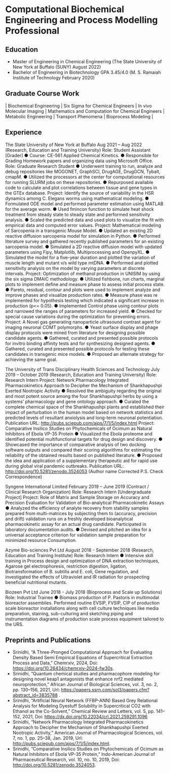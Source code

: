 # Computational Biochemical Engineering and Process Modelling Professional

## Education
- Master of Engineering in Chemical Engineering 
(The State University of New York at Buffalo (SUNY) August 2022)
- Bachelor of Engineering in Biotechnology GPA 3.45/4.0
(M. S. Ramaiah Institute of Technology February 2020)

## Graduate Course Work
| Biochemical Engineering | Six Sigma for Chemical Engineers | In vivo Molecular Imaging | Mathematics and Computation for Chemical Engineers | Metabolic Engineering | Transport Phenomena | Bioprocess Modeling |

##  Experience
The State University of New York at Buffalo                                                                                                       Aug 2021 – Aug 2022
(Research, Education and Training University)
Role: Student Assistant [Grader]
● Course: CE-561 Applied Chemical Kinetics.
● Responsible for Grading Homework papers and organizing data using Microsoft Office.
Role: Graduate Research Student
● Underwent training to run, analyze and debug repositories like MOGONET, GraphSCI, DrugAGE, DrugGCN, Tybalt, cmapM.
● Utilized the processors at the center for computational resources for running SLURM jobs on these repositories.
● Repurposed available code to calculate and plot correlations between tissue and gene types in the GTEx database.
Project: Identify the source of variability in the HSR dynamics among C. Elegans worms using mathematical modeling.
● Formulated ODE model and performed parameter estimation using MATLAB for the average worm.
● Used fmincon function to simulate heat shock treatment from steady state to steady state and performed sensitivity analysis.
● Scaled the predicted data and used plots to visualize the fit with empirical data and computed error values.
Project: Mathematical modeling of Sarcopenia in a transgenic Mouse Model.
● Updated an existing 2D reactive diffusion sarcopenia model for simulation in Python.
● Performed literature survey and gathered recently published parameters for an existing sarcopenia model.
● Simulated a 2D reactive diffusion model with updated parameters using Fipy, Matplotlib, Multiprocessing and OpenpyXL.
● Simulated the model for a five-year duration and plotted the variation of muscle length and mutant v/s wild type mtDNA.
● Performed and plotted sensitivity analysis on the model by varying parameters at discrete intervals.
Project: Optimization of methanol production in UNISIM by using the six sigma DMAIC methodology.
● Utilized fishbone, run charts, marginal plots to implement define and measure phase to assess initial process state.
● Pareto, residual, contour and plots were used to implement analyze and improve phases and visualize production rates.
● Measure phase was re implemented for hypothesis testing which indicated a significant increase in production (p<= 0.05).
● Implemented Control phase using contour plots and narrowed the ranges of parameters for increased yield.
● Checked for special cause variations during the optimization for preventing errors.
Project: A Novel gas generating nanoparticle ultrasound contrast agent for imaging neuronal COMT polymorphs.
● Yeast surface display and phage display protocols were mined from literature for designing possible candidate agents.
● Gathered, curated and presented possible protocols for invitro binding affinity tests and for synthesizing designed agents.
● Gathered, curated and presented possible protocols for testing these candidates in transgenic mice models.
● Proposed an alternate strategy for achieving the same goal.

The University of Trans Disciplinary Health Sciences and Technology                                                                         July 2019 – October 2019
(Research, Education and Training University)
Role: Research Intern
Project: Network Pharmacology Integrated Pharmacokinetics Approach to Decipher the Mechanism of Shankhapushpi Exerted Nootropic Activity
● Resolved the ambiguity regarding the original and most potent source among the four Shankhapushpi herbs by using a systems’ pharmacology and gene ontology approach.
● Curated the complete chemical space of the Shankhapushpi plants and established their impact of perturbation in the human model based on network statistics and predicted levels of resultant anxiolysis and long-term neuronal potentiation.
Publication URL: http://pubs.sciepub.com/ajps/7/1/5/index.html
Project: Comparative Insilico Studies on Phytochemicals of Ocimum as Natural Inhibitors of Ebola VP-35 Protein
● Visualized the Ebola proteome and identified potential multifunctional targets for drug design and discovery.
● Showcased the importance of comparative analysis of two docking software outputs and compared their scoring algorithms for estimating the reliability of the obtained results based on published literature.
● Proposed the idea and application of a supplementary therapeutic aid for rapid use during global viral pandemic outbreaks.
Publication URL: http://doi.org/10.5281/zenodo.3524053 (Author name Corrected P.S. Check Correspondence)

Syngene International Limited                                                                                                              February 2019 – June 2019
(Contract / Clinical Research Organization)
Role: Research Intern [Undergraduate Project]
Project: Role of Matrix and Sample Storage on Accuracy and Precision Evaluation for Validation of Bio-analytical Pharmacokinetic Assays
● Analyzed the efficiency of analyte recovery from stability samples prepared from multi-matrices by subjecting them to (accuracy, precision and drift) validation runs on a freshly developed bioanalytical pharmacokinetic assay for an actual drug candidate. Participated in laboratory documentation audits.
● Devised and pitched an idea for a universal acceptance criterion for validation sample preparation for minimized resource
Consumption.

Azyme Bio-sciences Pvt Ltd                                                                                                              August 2018 - September 2018
(Research, Education and Training Institute)
Role: Research Intern
● Intensive skill training in Process design and optimization of DNA extraction techniques, Agarose gel electrophoresis, restriction digestion, ligation, Biotransformation of B. subtilis and E. coli, Gene regulation, and investigated the effects of Ultraviolet and IR radiation for prospecting beneficial nutritional mutants.

Biozeen Pvt Ltd                                                                                                                                June 2018 - July 2018
(Bioprocess and Scale up Solutions)
Role: Industrial Trainee
● Biomass production of P. Pastoris in multimodal bioreactor assemblies. Performed routine EVSIP, FVSIP, CIP of production scale bioreactor installations along with cell culture techniques like media preparation, staining, sub-culturing and sketching piping and instrumentation diagrams of production scale process equipment tailored to the URS.

## Preprints and Publications
- Srinidhi, “A Three-Pronged Computational Approach for Evaluating Density Based Semi Empirical Equations of Supercritical Extraction Process and Data,” Chemrxiv, 2024, Doi: https://doi.org/10.26434/chemrxiv-2024-fw30s.
- Srinidhi, “Quantum chemical studies and pharmacophore modeling for designing novel keap1 antagonists that enhance nrf2 mediated neuroprotection,” African Journal of Biological Sciences, vol. 3, no. 2, pp. 130–156, 2021, Url: https://papers.ssrn.com/sol3/papers.cfm?abstract_id=3835788 .
- Srinidhi, “Artificial Neural Network (FFBP-ANN) Based Grey Relational Analysis for Modeling Dyestuff Solubility in Supercritical CO2 with Ethanol as the Co-Solvent,” Chemical Review and Letters, vol. 5, pp. 141–152, 2021,
Doi: https://dx.doi.org/10.22034/crl.2021.259291.1096
- Srinidhi, “Network Pharmacology Integrated Pharmacokinetics Approach to Decipher the Mechanism of Shankhapushpi Exerted Nootropic Activity,” American Journal of Pharmacological Sciences, vol. 7, no. 1, pp. 25–38, Jan. 2019, Url: http://pubs.sciepub.com/ajps/7/1/5/index.html.
- Srinidhi, “Comparative Insilico Studies on Phytochemicals of Ocimum as Natural Inhibitors of Ebola VP-35 Protein,” Indo-American Journal of Pharmaceutical Research, vol. 10, no. 10, 2019, Doi: http://doi.org/10.5281/zenodo.3524053.
